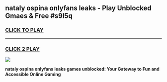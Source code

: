 
## nataly ospina onlyfans leaks - Play Unblocked Gmaes & Free #s9l5q
<h3>
<a href="https://premium.freeplayer.one?title=nataly_ospina_onlyfans_leaks&ref=03M">CLICK TO PLAY</a></h3>
<hr>

<h3>
<a href="https://premium.freeplayer.one?title=nataly_ospina_onlyfans_leaks&ref=03M">CLICK 2 PLAY</a>
  
</h3>

<a href="https://premium.freeplayer.one?title=nataly_ospina_onlyfans_leaks&ref=03M"><img src="https://clearcache.store/games.png"></a>


**nataly ospina onlyfans leaks games unblocked: Your Gateway to Fun and Accessible Online Gaming**
